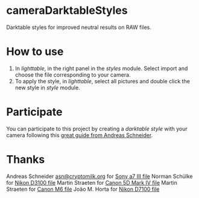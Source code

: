 # cameraDarktableStyles
Darktable styles for improved neutral results on RAW files.

# How to use
1. In *lighttable*, in the right panel in the *styles* module. Select import and choose the file corresponding to your camera.
2. To apply the style, in *lighttable*, select all pictures and double click the new style in *style* module.

# Participate
You can participate to this project by creating a *darktable style* with your camera following this [great guide from Andreas Schneider](https://pixls.us/articles/profiling-a-camera-with-darktable-chart/ "https://pixls.us/articles/profiling-a-camera-with-darktable-chart/").

# Thanks
  Andreas Schneider <asn@cryptomilk.org> for [Sony a7 III file](https://pixelbook.org/darktable/camera/ilce-7m3/ILCE-7M3_ISO100_JPG_STD.dtstyle)
  Norman Schülke for [Nikon D3100 file](https://dtstyle.net/download.php/235/Nikon_D3100_Neutral.dtstyle)
  Martin Straeten for [Canon 5D Mark IV file](https://dtstyle.net/download.php/439/Canon%205DmIV%20Standard.dtstyle)
  Martin Straeten for [Canon M6 file](https://dtstyle.net/download.php/436/Canon%20M6%20Neutral.dtstyle)
  Joäo M. Horta for [Nikon D7100 file](https://dtstyle.net/download.php/341/D7100-Basecurve%20Standard.dtstyle)

